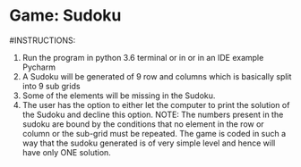 # Game: Sudoku
#INSTRUCTIONS:
1. Run the program in python 3.6 terminal or in or in an IDE example Pycharm
2. A Sudoku will be generated of 9 row and columns which is basically split into 9 sub grids
3. Some of the elements will be missing in the Sudoku.
4. The user has the option to either let the computer to print the solution of the Sudoku and decline this option.
NOTE: The numbers present in the sudoku are bound by the conditions that no element in the row or column or the sub-grid must be repeated. The game is coded in such a way that the sudoku generated is of very simple level and hence will have only ONE solution.
